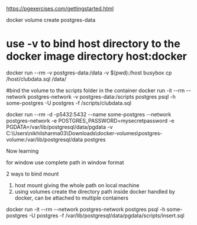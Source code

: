 https://pgexercises.com/gettingstarted.html

docker volume create postgres-data


# use -v to bind host directory to the docker image directory host:docker 
docker run --rm -v postgres-data:/data -v $(pwd):/host busybox cp /host/clubdata.sql /data/


#bind the volume to the scripts folder in the container 
docker run -it --rm --network postgres-network -v postgres-data:/scripts postgres psql -h some-postgres -U postgres -f /scripts/clubdata.sql


docker run --rm -d -p5432:5432 --name some-postgres --network postgres-network -e POSTGRES_PASSWORD=mysecretpassword -e PGDATA=/var/lib/postgresql/data/pgdata  -v C:\Users\nikhilsharma03\Downloads\docker-volumes\postgres-volume\:/var/lib/postgresql/data postgres


Now learning 

for window use complete path in window format 

2 ways to bind mount

1. host mount giving the whole path on local machine
2. using volumes create the directory path inside docker handled by docker, can be attached to multiple containers


docker run -it --rm --network postgres-network postgres psql -h some-postgres -U postgres -f /var/lib/postgresql/data/pgdata/scripts/insert.sql


